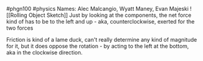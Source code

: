  #phgn100 #physics
Names: Alec Malcangio, Wyatt Maney, Evan Majeski
![[Rolling Object Sketch]]
Just by looking at the components, the net force kind of has to be to the left and up - aka, counterclockwise, exerted for the two forces

Friction is kind of a lame duck, can't really determine any kind of magnitude for it, but it does oppose the rotation - by acting to the left at the bottom, aka in the clockwise direction.
